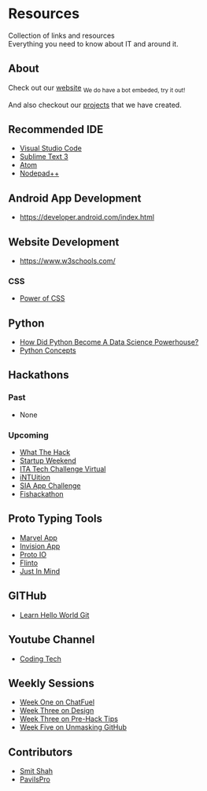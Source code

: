 # Resources
Collection of links and resources<br>
Everything you need to know about IT and around it.

## About
Check out our [website](https://simitclub.github.io/) <sub>We do have a bot embeded, try it out!</sub>

And also checkout our [projects](https://github.com/SIMITClub) that we have created.

## Recommended IDE
- [Visual Studio Code](https://code.visualstudio.com/)
- [Sublime Text 3](https://www.sublimetext.com/3)
- [Atom](https://atom.io/)
- [Nodepad++](https://notepad-plus-plus.org/download/v7.5.1.html/)


## Android App Development
- https://developer.android.com/index.html


## Website Development
- https://www.w3schools.com/

### CSS
- [Power of CSS](https://youtu.be/woQuLGyi1zk)


## Python
- [How Did Python Become A Data Science Powerhouse?](https://www.youtube.com/watch?v=9by46AAqz70)
- [Python Concepts](https://www.tutorialspoint.com/python/index.htm)

## Hackathons

### Past
- None

### Upcoming
- [What The Hack](http://www.sutdwth.com/)
- [Startup Weekend](https://www.facebook.com/startupweekendsingapore/)
- [ITA Tech Challenge Virtual](https://www.hackerrank.com/tests/6rq2j7bjaq8/db8cea71bf469694771180f208db8fb1)
- [iNTUition](http://intuition.ieeentu.com/)
- [SIA App Challenge](http://appchallenge.singaporeair.com/)
- [Fishackathon](http://fishackathon.co/)

## Proto Typing Tools
- [Marvel App](https://marvelapp.com/)
- [Invision App](https://www.invisionapp.com/)
- [Proto IO](https://proto.io/)
- [Flinto](https://www.flinto.com/)
- [Just In Mind](https://www.justinmind.com/)

## GITHub
- [Learn Hello World Git](https://guides.github.com/activities/hello-world/)


## Youtube Channel
- [Coding Tech](https://www.youtube.com/channel/UCtxCXg-UvSnTKPOzLH4wJaQ)

## Weekly Sessions
- [Week One on ChatFuel](https://github.com/SIMITClub/resources/blob/master/weekly-sharing-session.md#week-1---chatfuel)
- [Week Three on Design](https://github.com/SIMITClub/resources/blob/master/weekly-sharing-session.md#week-3---design)
- [Week Three on Pre-Hack Tips](https://github.com/SIMITClub/resources/blob/master/weekly-sharing-session.md#week-3---pre-hack-workshop)
- [Week Five on Unmasking GitHub](https://github.com/SIMITClub/resources/blob/master/weekly-sharing-session.md#week-5---unmask-github)

## Contributors
- [Smit Shah](https://github.com/shah-smit)
- [PaviIsPro](https://github.com/PaviIsPro)


